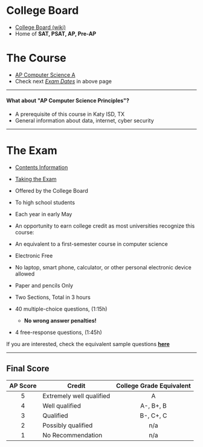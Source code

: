 # College Board
- [College Board (wiki)](https://en.wikipedia.org/wiki/College_Board)
 - Home of **SAT, PSAT, AP, Pre-AP**

# The Course
- [AP Computer Science A](https://apstudents.collegeboard.org/courses/ap-computer-science-a)
 - Check next <ins>*Exam Dates*</ins> in above page

---
#### What about "AP Computer Science Principles"?
- A prerequisite of this course in Katy ISD, TX
- General information about data, internet, cyber security
---

# The Exam
- [Contents Information](https://apcentral.collegeboard.org/courses/ap-computer-science-a/course)
- [Taking the Exam](https://apcoronavirusupdates.collegeboard.org/students/taking-the-exam/computer-science-a)


- Offered by the College Board
 - To high school students
 - Each year in early May 
 - An opportunity to earn college credit as most universities recognize this course:
 - An equivalent to a first-semester course in computer science


- Electronic Free
 - No laptop, smart phone, calculator, or other personal electronic device allowed
 - Paper and pencils Only


- Two Sections, Total in 3 hours
 - 40 multiple-choice questions, (1:15h)
   - **No wrong answer penalties!**
 - 4 free-response questions, (1:45h)
 

If you are interested, check the equivalent sample questions **[here](https://apcentral.collegeboard.org/pdf/ap-2020exam-sample-questions-computer-science.pdf)**

---
Final Score
---
|AP Score|Credit|College Grade Equivalent|
|:------:|------|:----------------------:|
|5|Extremely well qualified|A|
|4|Well qualified|A-, B+, B|
|3|Qualified|B-, C+, C|
|2|Possibly qualified|n/a|
|1|No Recommendation|n/a|


